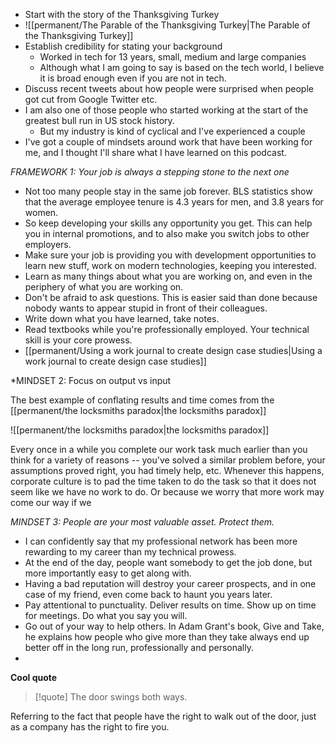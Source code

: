 
- Start with the story of the Thanksgiving Turkey
- ![[permanent/The Parable of the Thanksgiving Turkey|The Parable of the Thanksgiving Turkey]]
- Establish credibility for stating your background
	- Worked in tech for 13 years, small, medium and large companies
	- Although what I am going to say is based on the tech world, I believe it is broad enough even if you are not in tech.
- Discuss recent tweets about how people were surprised when people got cut from Google Twitter etc.
- I am also one of those people who started working at the start of the greatest bull run in US stock history.
	- But my industry is kind of cyclical and I've experienced a couple
- I've got a couple of mindsets around work that have been working for me, and I thought I'll share what I have learned on this podcast.

*FRAMEWORK 1: Your job is always a stepping stone to the next one*

- Not too many people stay in the same job forever. BLS statistics show that the average employee tenure is 4.3 years for men, and 3.8 years for women.
- So keep developing your skills any opportunity you get. This can help you in internal promotions, and to also make you switch jobs to other employers.
- Make sure your job is providing you with development opportunities to learn new stuff, work on modern technologies, keeping you interested.
- Learn as many things about what you are working on, and even in the periphery of what you are working on.
- Don't be afraid to ask questions. This is easier said than done because nobody wants to appear stupid in front of their colleagues.
- Write down what you have learned, take notes.
- Read textbooks while you're professionally employed. Your technical skill is your core prowess. 
- [[permanent/Using a work journal to create design case studies|Using a work journal to create design case studies]]

*MINDSET 2: Focus on output vs input

 The best example of conflating results and time comes from the [[permanent/the locksmiths paradox|the locksmiths paradox]]

![[permanent/the locksmiths paradox|the locksmiths paradox]]

Every once in a while you complete our work task much earlier than you think for a variety of reasons -- you've solved a similar problem before, your assumptions proved right, you had timely help, etc. Whenever this happens, corporate culture is to pad the time taken to do the task so that it does not seem like we have no work to do. Or because we worry that more work may come our way if we 

*MINDSET 3:  People are your most valuable asset. Protect them.*

- I can confidently say that my professional network has been more rewarding to my career than my technical prowess. 
- At the end of the day, people want somebody to get the job done, but more importantly easy to get along with.
- Having a bad reputation will destroy your career prospects, and in one case of my friend, even come back to haunt you years later.
- Pay attentional to punctuality. Deliver results on time. Show up on time for meetings. Do what you say you will.
- Go out of your way to help others. In Adam Grant's book, Give and Take, he explains how people who give more than they take always end up better off in the long run, professionally and personally.
- 
**Cool quote**
> [!quote] The door swings both ways.

Referring to the fact that people have the right to walk out of the door, just as a company has the right to fire you.








